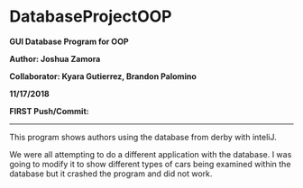 # DatabaseProjectOOP
**GUI Database Program for OOP**


**Author: Joshua Zamora**


**Collaborator: Kyara Gutierrez, Brandon Palomino**

**11/17/2018**


**FIRST Push/Commit:**
_______________________________________________________________________________________
This program shows authors using the database from derby with inteliJ.


We were all attempting to do a different application with the database. I was going to modify it to show different types of cars being examined within the database but it crashed the program and did not work.
